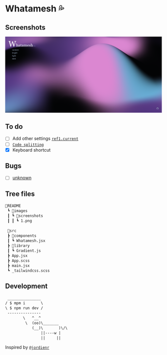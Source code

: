 # Whatamesh 💦

## Screenshots

![](./README/images/screenshots/1.png)

## To do

- [ ] Add other settings [`ref1.current`](src/components/Whatamesh.jsx#L16)
- [ ] [`Code splitting`](https://reactjs.org/docs/code-splitting.html)
- [x] Keyboard shortcut

## Bugs

- [ ] [unknown](/src/components/Whatamesh.jsx#L185)

## Tree files

```text
📂README
 ┗ 📂images
 ┃ ┗ 📂screenshots
 ┃ ┃ ┗ 1.png

 📂src
 ┣ 📂components
 ┃ ┗ Whatamesh.jsx
 ┣ 📂library
 ┃ ┗ Gradient.js
 ┣ App.jsx
 ┣ App.scss
 ┣ main.jsx
 ┗ _tailwindcss.scss
```

## Development

```text
 _______________
/ $ mpm i       \
\ $ npm run dev /
 ---------------
        \   ^__^
         \  (oo)\_______
            (__)\       )\/\
                ||----w |
                ||     ||
```

Inspired by [`@jordienr`](https://github.com/jordienr/whatamesh)
